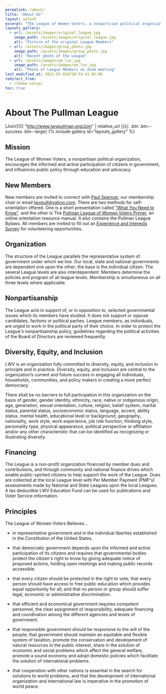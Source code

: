 ```yaml
---
permalink: /about/
title: "About Us"
layout: splash
excerpt: "The League of Women Voters, a nonpartisan political organization, encourages the informed and active participation of citizens in government, and influences public policy through education and advocacy."
layouts_gallery:
  - url: /assets/images/original_league.jpg
    image_path: /assets/images/original_league.jpg
    alt: "Picture of the original League Members"
  - url: /assets/images/group_photo.jpg
    image_path: /assets/images/group_photo.jpg
    alt: "Recent photo of the League"
  - url: /assets/images/we_luv.jpg
    image_path: /assets/images/we_luv.jpg
    alt: "Photo of League Members on Zoom meeting"
last_modified_at: 2021-03-016T20:54:41-05:00
redirect_from:
  - /theme-setup/
toc: true
---
```


# About The Pullman League
[Join!]({{ "http://www.lwvpullman.org/Join" | relative_url }}){: .btn .btn--success .btn--large}
{% include gallery id="layouts_gallery" %}

## Mission

The League of Women Voters, a nonpartisan political organization, encourages the informed and active participation of citizens in government, and influences public policy through education and advocacy.

## New Members

New members are invited to connect with [Paul Spencer](mailto:paulrrspencer@gmail.com), our membership chair or email [lwvpull@yahoo.com](mailto:lwvpull@yahoo.com). There are two methods for self-orientation offered. One is a short presentation called ["What You Need to Know"](https://lwvpullman.org/assets/PDFs/OnlineSelfOrientation2022-10.pdf). and the  other is The [Pullman League of Women Voters Primer](https://lwvpullman.org/assets/PDFs/PrimerRevision-11-2021.pdf), an online orientation resource manual. It also contains the Pullman League Bylaws. All members are invited to fill out an [Experience and Interests Survey](https://lwvpullman.org/assets/PDFs/2022-09-Experience_Interests_Survey.pdf) for volunteering opportunities. 

## Organization

The structure of the League parallels the representative system of government under which we live. Our local, state and national governments are dependent one upon the other; the base is the individual citizen. The several League levels are also interdependent. Members determine the policies and program of all league levels. Membership is simultaneous on all three levels where applicable.

## Nonpartisanship

The League acts in support of, or in opposition to, selected governmental issues which its members have studied. It does not support or oppose candidates, factions or political parties. League members, as individuals, are urged to work in the political party of their choice. In order to protect the League's nonpartisanship policy, guidelines regarding the political activities of the Board of Directors are reviewed frequently.

## Diversity, Equity, and Inclusion

LWV is an organization fully committed to diversity, equity, and inclusion in principle and in practice. Diversity, equity, and inclusion are central to the organization’s current and future success in engaging all individuals, households, communities, and policy makers in creating a more perfect democracy.

There shall be no barriers to full participation in this organization on the basis of gender, gender identity, ethnicity, race, native or indigenous origin, age, generation, sexual orientation, culture, religion, belief system, marital status, parental status, socioeconomic status, language, accent, ability status, mental health, educational level or background, geography, nationality, work style, work experience, job role function, thinking style, personality type, physical appearance, political perspective or affiliation and/or any other characteristic that can be identified as recognizing or illustrating diversity.

## Financing

The League is a non-profit organization financed by member dues and contributions, and through community and national finance drives which enable public-spirited citizens to help support the work of the League. Dues are collected at the local League level with Per Member Payment (PMP's) assessments made by National and State Leagues upon the local Leagues. A tax deductible LWV Education Fund can be used for publications and Voter Service information.

## Principles

The League of Women Voters Believes...

* in representative government and in the individual liberties established in the Constitution of the United States.

* that democratic government depends upon the informed and active participation of its citizens and requires that governmental bodies protect the citizen's right to know by giving adequate notice of proposed actions, holding open meetings and making public records accessible.

* that every citizen should be protected in the right to vote; that every person should have access to free public education which provides equal opportunity for all; and that no person or group should suffer legal, economic or administrative discrimination.

* that efficient and economical government requires competent personnel, the clear assignment of responsibility, adequate financing and coordination among the different agencies and levels of government.

* that responsible government should be responsive to the will of the people; that government should maintain an equitable and flexible system of taxation, promote the conservation and development of natural resources in the public interest, share in the solution of economic and social problems which affect the general welfare, promote a sound economy and adopt domestic policies which facilitate the solution of international problems.

* that cooperation with other nations is essential in the search for solutions to world problems, and that the development of international organization and international law is imperative in the promotion of world peace.
